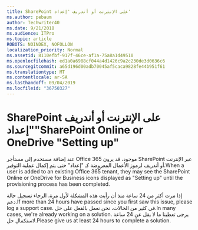 ```yaml
---
title: SharePoint على الإنترنت أو أندريف 'إعداد'
ms.author: pebaum
author: Techwriter40
ms.date: 9/21/2018
ms.audience: ITPro
ms.topic: article
ROBOTS: NOINDEX, NOFOLLOW
localization_priority: Normal
ms.assetid: 8110efbf-917f-46ce-af1a-75a8a1d49510
ms.openlocfilehash: ed1a0a6988cf044a4d1426c9a2c230de3d0636c6
ms.sourcegitcommit: a65d196d00adb70045af5caca9828fe44b951f61
ms.translationtype: MT
ms.contentlocale: ar-SA
ms.lasthandoff: 09/04/2019
ms.locfileid: "36750327"
---
```

# <a name="sharepoint-online-or-onedrive-setting-up"></a><span data-ttu-id="d580d-102">SharePoint على الإنترنت أو أندريف "إعداد"</span><span class="sxs-lookup"><span data-stu-id="d580d-102">SharePoint Online or OneDrive "Setting up"</span></span>

<span data-ttu-id="d580d-103">عند إضافة مستخدم إلى مستأجر Office 365 موجود، قد يرون SharePoint عبر الإنترنت أو أندريف لرموز الأعمال المعروضة كـ "إعداد" حتى يتم إكمال عملية التوفير.</span><span class="sxs-lookup"><span data-stu-id="d580d-103">When a user is added to an existing Office 365 tenant, they may see the SharePoint Online or OneDrive for Business icons displayed as "Setting up" until the provisioning process has been completed.</span></span>
  
<span data-ttu-id="d580d-104">إذا مرت أكثر من 24 ساعة منذ أن رأيت هذه المشكلة لأول مرة، الرجاء تسجيل حالة دعم.</span><span class="sxs-lookup"><span data-stu-id="d580d-104">If more than 24 hours have passed since you first saw this issue, please log a support case.</span></span> <span data-ttu-id="d580d-105">في كثير من الحالات، نحن نعمل بالفعل على حل.</span><span class="sxs-lookup"><span data-stu-id="d580d-105">In many cases, we're already working on a solution.</span></span> <span data-ttu-id="d580d-106">يرجى تعطينا ما لا يقل عن 24 ساعة لاستكمال حل.</span><span class="sxs-lookup"><span data-stu-id="d580d-106">Please give us at least 24 hours to complete a solution.</span></span>
  

